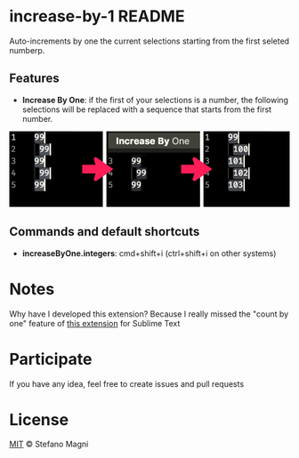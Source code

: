 # increase-by-1 README

Auto-increments by one the current selections starting from the first seleted numberp.

## Features

* **Increase By One**: if the first of your selections is a number, the following selections will be replaced with a sequence that starts from the first number.

![](images/demo-1-integers.jpg?raw=true)

## Commands and default shortcuts

* **increaseByOne.integers**: cmd+shift+i (ctrl+shift+i on other systems)

# Notes

Why have I developed this extension?
Because I really missed the "count by one" feature of [this extension](https://github.com/colinta/SublimeCalculate "SublimeCalculate") for Sublime Text

# Participate

If you have any idea, feel free to create issues and pull requests

# License

[MIT](LICENSE) &copy; Stefano Magni
